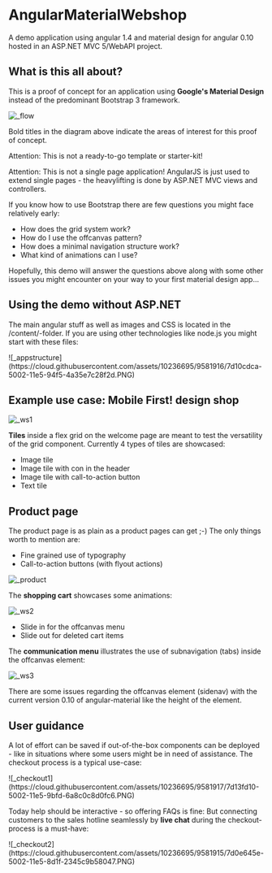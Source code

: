 # AngularMaterialWebshop
A demo application using angular 1.4 and material design for angular 0.10 hosted in an ASP.NET MVC 5/WebAPI project.

<h2>What is this all about?</h2>

<p>This is a proof of concept for an application using <strong>Google's Material Design</strong> instead of the predominant Bootstrap 3 framework.</p>

![_flow](https://cloud.githubusercontent.com/assets/10236695/9574176/86b796e4-4fc4-11e5-8301-0f21ed683d38.PNG)

<p>Bold titles in the diagram above indicate the areas of interest for this proof of concept.</p>

<p>Attention: This is not a ready-to-go template or starter-kit!</p>

<p>Attention: This is not a single page application! AngularJS is just used to extend single pages - the heavylifting is done by ASP.NET MVC views and controllers.

<p>
If you know how to use Bootstrap there are few questions you might face relatively early:
<ul>
<li>How does the grid system work?</li>
<li>How do I use the offcanvas pattern?</li>
<li>How does a minimal navigation structure work?</li>
<li>What kind of animations can I use?</li>
</ul>
</p>

<p>
Hopefully, this demo will answer the questions above along with some other issues you might encounter on your way to your first material design app...
</p>

<H2>Using the demo without ASP.NET</h2>

<p>
The main angular stuff as well as images and CSS is located in the /content/-folder. If you are using other technologies like node.js you might start with these files:
</p>
![_appstructure](https://cloud.githubusercontent.com/assets/10236695/9581916/7d10cdca-5002-11e5-94f5-4a35e7c28f2d.PNG)

<h2>Example use case: Mobile First! design shop</h2>

![_ws1](https://cloud.githubusercontent.com/assets/10236695/9558921/f0e45032-4deb-11e5-8ba6-0481dedaaf8b.JPG)

<p>
<strong>Tiles</strong> inside a flex grid on the welcome page are meant to test the versatility of the grid component. Currently 4 types of tiles are showcased:
<ul>
<li>Image tile</li>
<li>Image tile with con in the header</li>
<li>Image tile with call-to-action button</li>
<li>Text tile</li>
</ul>
</p>

<h2>Product page</h2>

<p>
The product page is as plain as a product pages can get ;-) The only things worth to mention are:
<ul>
  <li>Fine grained use of typography</li>
  <li>Call-to-action buttons (with flyout actions)</li>
</ul>
</p>

![_product](https://cloud.githubusercontent.com/assets/10236695/9588179/0ad8b32e-5027-11e5-84af-4baca2cf2dc8.PNG)

<p>The <strong>shopping cart</strong> showcases some animations:</p>

![_ws2](https://cloud.githubusercontent.com/assets/10236695/9558992/b5faffb0-4dec-11e5-92e3-6662057bf722.JPG)

<p>
<ul>
<li>Slide in for the offcanvas menu</li>
<li>Slide out for deleted cart items</li>
</ul>
</p>

<p>The <strong>communication menu</strong> illustrates the use of subnavigation (tabs) inside the offcanvas element:</p>

![_ws3](https://cloud.githubusercontent.com/assets/10236695/9561053/e45d0bc0-4e35-11e5-8407-0b9df8b539bd.JPG)

<p>There are some issues regarding the offcanvas element (sidenav) with the current version 0.10 of angular-material like the height of the element.</p>

<h2>User guidance</h2>
<p>
A lot of effort can be saved if out-of-the-box components can be deployed - like in situations where some users might be in need of assistance. The checkout process is a typical use-case:
</p>
![_checkout1](https://cloud.githubusercontent.com/assets/10236695/9581917/7d13fd10-5002-11e5-9bfd-6a8c0c8d0fc6.PNG)
<p>
Today help should be interactive - so offering FAQs is fine: But connecting customers to the sales hotline seamlessly by <strong>live chat</strong> during the checkout-process is a must-have:
</p>
![_checkout2](https://cloud.githubusercontent.com/assets/10236695/9581915/7d0e645e-5002-11e5-8d1f-2345c9b58047.PNG)
